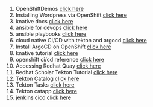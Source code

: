 1. OpenShiftDemos <a href="https://github.com/OpenShiftDemos">click here</a>
2. Installing Wordpress via OpenShift <a href="https://vocon-it.com/2018/11/05/installing-wordpress-via-openshift">click here</a>
3. knative docs <a href="https://github.com/knative/docs/tree/main/docs">click here</a>
4. ansible for devops <a href="https://github.com/geerlingguy/ansible-for-devops">click here</a>
5. ansible playbooks <a href="https://github.com/adithyakhamithkar/ansible-playbooks">click here</a>
6. cloud native CI/CD with tekton and argocd <a href="https://blog.sebastian-daschner.com/entries/cloud-native-ci-cd-tekton-argocd-video-course">click here</a>
7. Install ArgoCD on OpenShift <a href="https://computingforgeeks.com/how-to-install-argocd-on-openshift-cluster/">click here</a>
8. knative tutorial <a href="https://redhat-developer-demos.github.io/knative-tutorial/knative-tutorial/index.html">click here</a>
9. openshift ci/cd reference <a href="https://github.com/siamaksade">click here</a>
10. Accessing Redhat Quay <a href="https://access.redhat.com/solutions/3533201">click here</a>
11. Redhat Scholar Tekton Tutorial <a href="https://redhat-scholars.github.io/tekton-tutorial/tekton-tutorial/index.html">click here</a>
12. Tekton Catalog <a href="https://github.com/open-toolchain/tekton-catalog">click here</a>
13. Tekton Tasks <a href="https://github.com/redhat-scholars/tekton-tutorial/tree/master/tasks">click here</a>
14. Tekton catapp <a href="https://github.com/ncskier/catapp/tree/master/tekton">click here</a>
15. jenkins cicd <a href="https://github.com/net-vinothkumar/devops-cicd-demo">click here</a>

